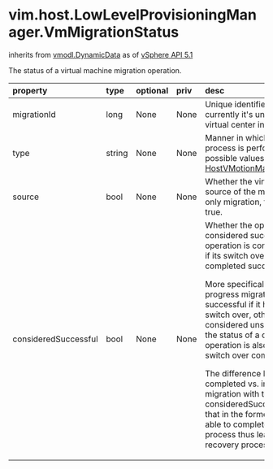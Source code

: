 vim.host.LowLevelProvisioningManager.VmMigrationStatus
======================================================
inherits from [vmodl.DynamicData](docs/vmodl.DynamicData.md)
as of [vSphere API 5.1](vim.version.md#vim.version.version8)


The status of a virtual machine migration operation.

| property | type | optional | priv | desc |
|:---------|:-----|:---------|:-----|:-----|
| migrationId | long | None | None | Unique identifier for this operation, currently it's unique   within one virtual center instance. |
| type | string | None | None | Manner in which the migration process is performed. The set of   possible values is described in   <a href="vim.host.VMotionManager.VMotionType.md">HostVMotionManagerVMotionType</a>. |
| source | bool | None | None | Whether the virtual machine is the source of the migration.   For disk only migration, the value is always true. |
| consideredSuccessful | bool | None | None | Whether the operation is considered successful. A migration   operation is considered successful if its switch over phase has   completed successfully.   <p>   More specifically, for an in-progress migration, it is considered   successful if it has had a sucessful switch over, otherwise it is   considered unsuccessful. Likewise, the status of a completed   migration operation is also based on the switch over completion   status.   <p>   The difference between a completed vs. in-progress migration with   the same consideredSuccessful property is that in the former case   the server is able to complete the clean up process thus leaves   nothing for the recovery process to clean up. |



